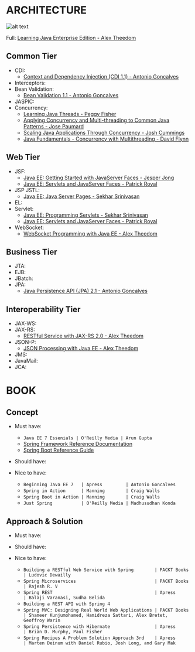 # ARCHITECTURE

![alt text](https://github.com/nguyentrucxinh/learning-path-java-ee/blob/master/Java-EE-architecture.png)

Full: [Learning Java Enterprise Edition - Alex Theedom](https://www.lynda.com/Java-tutorials/Java-Enterprise-Edition-Introduction/516591-2.html)

## Common Tier
- CDI: 
  + [Context and Dependency Injection (CDI 1.1) - Antonio Goncalves](https://www.pluralsight.com/courses/context-dependency-injection-1-1)
- Interceptors:
- Bean Validation: 
  + [Bean Validation 1.1 - Antonio Goncalves](https://www.pluralsight.com/courses/bean-validation)
- JASPIC:
- Concurrency:
  + [Learning Java Threads - Peggy Fisher](https://www.lynda.com/Java-tutorials/Managing-threads-Java/534639-2.html)
  + [Applying Concurrency and Multi-threading to Common Java Patterns - Jose Paumard](https://www.pluralsight.com/courses/java-patterns-concurrency-multi-threading)
  + [Scaling Java Applications Through Concurrency - Josh Cummings](https://www.pluralsight.com/courses/scaling-java-applications-through-concurrency)
  + [Java Fundamentals - Concurrency with Multithreading - David Flynn](https://www.pluralsight.com/courses/java-fundamentals-multithreading-concurrency)

## Web Tier
- JSF:
  + [Java EE: Getting Started with JavaServer Faces - Jesper Jong](https://www.pluralsight.com/courses/javaserver-faces-getting-started-java-ee)
  + [Java EE: Servlets and JavaServer Faces - Patrick Royal](https://www.lynda.com/Java-tutorials/Java-EE-Essentials-Servlets-JavaServer-Faces/124399-2.html)
- JSP JSTL:
  + [Java EE: Java Server Pages - Sekhar Srinivasan](https://www.pluralsight.com/courses/java-ee-java-server-pages)
- EL:
- Servlet:
  + [Java EE: Programming Servlets - Sekhar Srinivasan](https://www.pluralsight.com/courses/java-ee-programming-servlets)
  + [Java EE: Servlets and JavaServer Faces - Patrick Royal](https://www.lynda.com/Java-tutorials/Java-EE-Essentials-Servlets-JavaServer-Faces/124399-2.html)
- WebSocket:
  + [WebSocket Programming with Java EE - Alex Theedom](https://www.lynda.com/Java-tutorials/WebSocket-Programming-Java-EE/574694-2.html)

## Business Tier
- JTA:
- EJB:
- JBatch:
- JPA:
  + [Java Persistence API (JPA) 2.1 - Antonio Goncalves](https://www.pluralsight.com/courses/java-persistence-api-21)

## Interoperability Tier
- JAX-WS:
- JAX-RS:
  + [RESTful Service with JAX-RS 2.0 - Alex Theedom](https://www.lynda.com/Java-tutorials/RESTful-Service-JAX-RS-2-0/574687-2.html)
- JSON-P:
  + [JSON Processing with Java EE - Alex Theedom](https://www.lynda.com/Java-tutorials/JSON-Processing-Java-EE/574695-2.html)
- JMS:
- JavaMail:
- JCA:

# BOOK

## Concept
- Must have:
  + `Java EE 7 Essenials | O'Reilly Media | Arun Gupta`
  + [Spring Framework Reference Documentation](https://docs.spring.io/spring/docs/current/spring-framework-reference/)
  + [Spring Boot Reference Guide](https://docs.spring.io/spring-boot/docs/current/reference/htmlsingle/)
- Should have:

- Nice to have:
  + `Beginning Java EE 7   | Apress         | Antonio Goncalves`
  + `Spring in Action      | Manning        | Craig Walls`
  + `Spring Boot in Action | Manning        | Craig Walls`
  + `Just Spring           | O'Reilly Media | Madhusudhan Konda`

## Approach & Solution
- Must have:

- Should have:

- Nice to have:
  + `Building a RESTful Web Service with Spring        | PACKT Books | Ludovic Dewailly`
  + `Spring Microservices                              | PACKT Books | Rajesh R. V`
  + `Spring REST                                       | Apress      | Balaji Varanasi, Sudha Belida`
  + `Building a REST API with Spring 4`
  + `Spring MVC: Designing Real World Web Applications | PACKT Books | Shameer Kunjumohamed, Hamidreza Sattari, Alex Bretet, Geoffroy Warin`
  + `Spring Persistence with Hibernate                 | Apress      | Brian D. Murphy, Paul Fisher`
  + `Spring Recipes A Problem Solution Approach 3rd    | Apress      | Marten Deinum with Daniel Rubio, Josh Long, and Gary Mak`